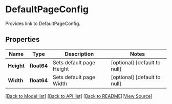 # DefaultPageConfig
Provides link to DefaultPageConfig.

## Properties
Name | Type | Description | Notes
------------ | ------------- | ------------- | -------------
**Height** | **float64** | Sets default page Height | [optional] [default to null]
**Width** | **float64** | Sets default page Width | [optional] [default to null]

[[Back to Model list]](../README.md#documentation-for-models) [[Back to API list]](../README.md#documentation-for-api-endpoints) [[Back to README]](../README.md)[[View Source]](../default_page_config.go)


